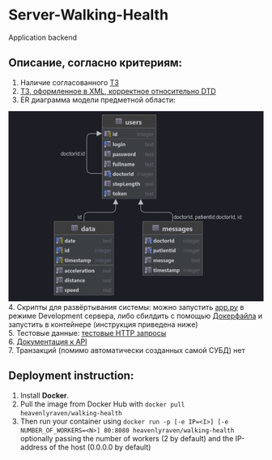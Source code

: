 # Server-Walking-Health
Application backend

## Описание, согласно критериям:

1. Наличие согласованного [ТЗ](https://github.com/HeavenlyRaven/Server-Walking-Health/blob/ID_version/REST%20API%20%D0%92%D0%B5%D0%B1%20%D0%BF%D1%80%D0%B8%D0%BB%D0%BE%D0%B6%D0%B5%D0%BD%D0%B8%D1%8F.docx)
2. [ТЗ, оформленное в XML, корректное относительно DTD](https://github.com/HeavenlyRaven/Server-Walking-Health/blob/ID_version/Spec.xml)
3. ER диаграмма модели предметной области:

![Diagram](https://github.com/HeavenlyRaven/Server-Walking-Health/blob/ID_version/Diagram.png)
4. Скрипты для развёртывания системы: можно запустить [app.py](https://github.com/HeavenlyRaven/Server-Walking-Health/blob/ID_version/src/app.py) в режиме Development сервера, либо сбилдить с помощью [Докерфайла](https://github.com/HeavenlyRaven/Server-Walking-Health/blob/ID_version/Dockerfile) и запустить в контейнере (инструкция приведена ниже)\
5. Тестовые данные: [тестовые HTTP запросы](https://github.com/HeavenlyRaven/Server-Walking-Health/blob/ID_version/test.http)\
6. [Документация к API](https://github.com/HeavenlyRaven/Server-Walking-Health/blob/ID_version/API_documentation.md)\
7. Транзакций (помимо автоматически созданных самой СУБД) нет

## Deployment instruction:

1. Install **Docker**.
2. Pull the image from Docker Hub with `docker pull heavenlyraven/walking-health`
3. Then run your container using `docker run -p [-e IP=<I>] [-e NUMBER_OF_WORKERS=<N>] 80:8080 heavenlyraven/walking-health` optionally passing the number of workers <N> (2 by default)
and the IP-address of the host (0.0.0.0 by default)
